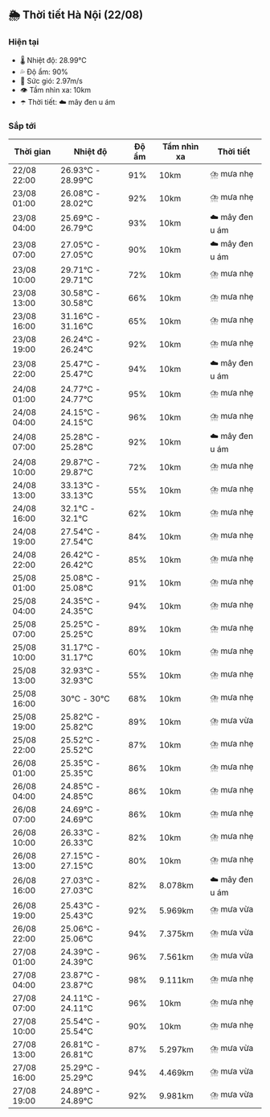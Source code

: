 ## 🌦️ Thời tiết Hà Nội (22/08)

### Hiện tại

- 🌡️ Nhiệt độ: 28.99℃
- 💦 Độ ẩm: 90%
- 💨 Sức gió: 2.97m/s
- 👁️ Tầm nhìn xa: 10km
- ☂️ Thời tiết: ☁️ mây đen u ám

### Sắp tới

| Thời gian | Nhiệt độ | Độ ẩm | Tầm nhìn xa | Thời tiết |
| --- | --- | --- | --- | --- |
| 22/08 22:00 | 26.93℃ - 28.99℃ | 91% | 10km | ⛈️ mưa nhẹ |
| 23/08 01:00 | 26.08℃ - 28.02℃ | 92% | 10km | ⛈️ mưa nhẹ |
| 23/08 04:00 | 25.69℃ - 26.79℃ | 93% | 10km | ☁️ mây đen u ám |
| 23/08 07:00 | 27.05℃ - 27.05℃ | 90% | 10km | ☁️ mây đen u ám |
| 23/08 10:00 | 29.71℃ - 29.71℃ | 72% | 10km | ⛈️ mưa nhẹ |
| 23/08 13:00 | 30.58℃ - 30.58℃ | 66% | 10km | ⛈️ mưa nhẹ |
| 23/08 16:00 | 31.16℃ - 31.16℃ | 65% | 10km | ⛈️ mưa nhẹ |
| 23/08 19:00 | 26.24℃ - 26.24℃ | 92% | 10km | ⛈️ mưa nhẹ |
| 23/08 22:00 | 25.47℃ - 25.47℃ | 94% | 10km | ☁️ mây đen u ám |
| 24/08 01:00 | 24.77℃ - 24.77℃ | 95% | 10km | ⛈️ mưa nhẹ |
| 24/08 04:00 | 24.15℃ - 24.15℃ | 96% | 10km | ⛈️ mưa nhẹ |
| 24/08 07:00 | 25.28℃ - 25.28℃ | 92% | 10km | ☁️ mây đen u ám |
| 24/08 10:00 | 29.87℃ - 29.87℃ | 72% | 10km | ⛈️ mưa nhẹ |
| 24/08 13:00 | 33.13℃ - 33.13℃ | 55% | 10km | ⛈️ mưa nhẹ |
| 24/08 16:00 | 32.1℃ - 32.1℃ | 62% | 10km | ⛈️ mưa nhẹ |
| 24/08 19:00 | 27.54℃ - 27.54℃ | 84% | 10km | ⛈️ mưa nhẹ |
| 24/08 22:00 | 26.42℃ - 26.42℃ | 85% | 10km | ⛈️ mưa nhẹ |
| 25/08 01:00 | 25.08℃ - 25.08℃ | 91% | 10km | ⛈️ mưa nhẹ |
| 25/08 04:00 | 24.35℃ - 24.35℃ | 94% | 10km | ⛈️ mưa nhẹ |
| 25/08 07:00 | 25.25℃ - 25.25℃ | 89% | 10km | ⛈️ mưa nhẹ |
| 25/08 10:00 | 31.17℃ - 31.17℃ | 60% | 10km | ⛈️ mưa nhẹ |
| 25/08 13:00 | 32.93℃ - 32.93℃ | 55% | 10km | ⛈️ mưa nhẹ |
| 25/08 16:00 | 30℃ - 30℃ | 68% | 10km | ⛈️ mưa nhẹ |
| 25/08 19:00 | 25.82℃ - 25.82℃ | 89% | 10km | ⛈️ mưa vừa |
| 25/08 22:00 | 25.52℃ - 25.52℃ | 87% | 10km | ⛈️ mưa nhẹ |
| 26/08 01:00 | 25.35℃ - 25.35℃ | 86% | 10km | ⛈️ mưa nhẹ |
| 26/08 04:00 | 24.85℃ - 24.85℃ | 86% | 10km | ⛈️ mưa nhẹ |
| 26/08 07:00 | 24.69℃ - 24.69℃ | 86% | 10km | ⛈️ mưa nhẹ |
| 26/08 10:00 | 26.33℃ - 26.33℃ | 82% | 10km | ⛈️ mưa nhẹ |
| 26/08 13:00 | 27.15℃ - 27.15℃ | 80% | 10km | ⛈️ mưa nhẹ |
| 26/08 16:00 | 27.03℃ - 27.03℃ | 82% | 8.078km | ☁️ mây đen u ám |
| 26/08 19:00 | 25.43℃ - 25.43℃ | 92% | 5.969km | ⛈️ mưa vừa |
| 26/08 22:00 | 25.06℃ - 25.06℃ | 94% | 7.375km | ⛈️ mưa vừa |
| 27/08 01:00 | 24.39℃ - 24.39℃ | 96% | 7.561km | ⛈️ mưa vừa |
| 27/08 04:00 | 23.87℃ - 23.87℃ | 98% | 9.111km | ⛈️ mưa nhẹ |
| 27/08 07:00 | 24.11℃ - 24.11℃ | 96% | 10km | ⛈️ mưa nhẹ |
| 27/08 10:00 | 25.54℃ - 25.54℃ | 90% | 10km | ⛈️ mưa nhẹ |
| 27/08 13:00 | 26.81℃ - 26.81℃ | 87% | 5.297km | ⛈️ mưa vừa |
| 27/08 16:00 | 25.29℃ - 25.29℃ | 94% | 4.469km | ⛈️ mưa vừa |
| 27/08 19:00 | 24.89℃ - 24.89℃ | 92% | 9.981km | ⛈️ mưa vừa |
